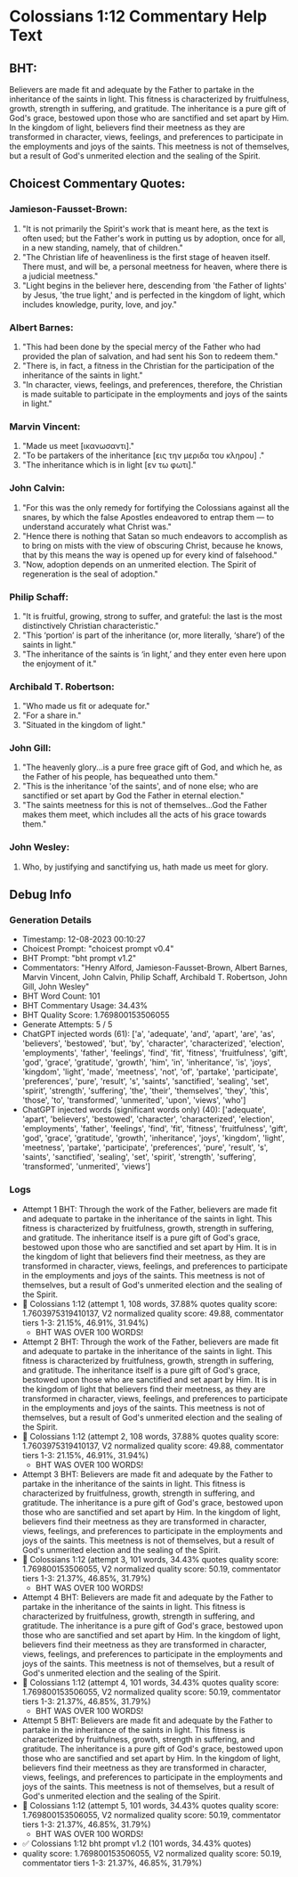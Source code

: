 # Colossians 1:12 Commentary Help Text

## BHT:
Believers are made fit and adequate by the Father to partake in the inheritance of the saints in light. This fitness is characterized by fruitfulness, growth, strength in suffering, and gratitude. The inheritance is a pure gift of God's grace, bestowed upon those who are sanctified and set apart by Him. In the kingdom of light, believers find their meetness as they are transformed in character, views, feelings, and preferences to participate in the employments and joys of the saints. This meetness is not of themselves, but a result of God's unmerited election and the sealing of the Spirit.

## Choicest Commentary Quotes:
### Jamieson-Fausset-Brown:
1. "It is not primarily the Spirit's work that is meant here, as the text is often used; but the Father's work in putting us by adoption, once for all, in a new standing, namely, that of children."
2. "The Christian life of heavenliness is the first stage of heaven itself. There must, and will be, a personal meetness for heaven, where there is a judicial meetness."
3. "Light begins in the believer here, descending from 'the Father of lights' by Jesus, 'the true light,' and is perfected in the kingdom of light, which includes knowledge, purity, love, and joy."

### Albert Barnes:
1. "This had been done by the special mercy of the Father who had provided the plan of salvation, and had sent his Son to redeem them."
2. "There is, in fact, a fitness in the Christian for the participation of the inheritance of the saints in light."
3. "In character, views, feelings, and preferences, therefore, the Christian is made suitable to participate in the employments and joys of the saints in light."

### Marvin Vincent:
1. "Made us meet [ικανωσαντι]."
2. "To be partakers of the inheritance [εις την μεριδα του κληρου] ."
3. "The inheritance which is in light [εν τω φωτι]."

### John Calvin:
1. "For this was the only remedy for fortifying the Colossians against all the snares, by which the false Apostles endeavored to entrap them — to understand accurately what Christ was."
2. "Hence there is nothing that Satan so much endeavors to accomplish as to bring on mists with the view of obscuring Christ, because he knows, that by this means the way is opened up for every kind of falsehood."
3. "Now, adoption depends on an unmerited election. The Spirit of regeneration is the seal of adoption."

### Philip Schaff:
1. "It is fruitful, growing, strong to suffer, and grateful: the last is the most distinctively Christian characteristic."
2. "This ‘portion’ is part of the inheritance (or, more literally, ‘share’) of the saints in light."
3. "The inheritance of the saints is ‘in light,’ and they enter even here upon the enjoyment of it."

### Archibald T. Robertson:
1. "Who made us fit or adequate for."
2. "For a share in."
3. "Situated in the kingdom of light."

### John Gill:
1. "The heavenly glory...is a pure free grace gift of God, and which he, as the Father of his people, has bequeathed unto them."
2. "This is the inheritance 'of the saints', and of none else; who are sanctified or set apart by God the Father in eternal election."
3. "The saints meetness for this is not of themselves...God the Father makes them meet, which includes all the acts of his grace towards them."

### John Wesley:
1. Who, by justifying and sanctifying us, hath made us meet for glory.



## Debug Info
### Generation Details
- Timestamp: 12-08-2023 00:10:27
- Choicest Prompt: "choicest prompt v0.4"
- BHT Prompt: "bht prompt v1.2"
- Commentators: "Henry Alford, Jamieson-Fausset-Brown, Albert Barnes, Marvin Vincent, John Calvin, Philip Schaff, Archibald T. Robertson, John Gill, John Wesley"
- BHT Word Count: 101
- BHT Commentary Usage: 34.43%
- BHT Quality Score: 1.769800153506055
- Generate Attempts: 5 / 5
- ChatGPT injected words (61):
	['a', 'adequate', 'and', 'apart', 'are', 'as', 'believers', 'bestowed', 'but', 'by', 'character', 'characterized', 'election', 'employments', 'father', 'feelings', 'find', 'fit', 'fitness', 'fruitfulness', 'gift', 'god', 'grace', 'gratitude', 'growth', 'him', 'in', 'inheritance', 'is', 'joys', 'kingdom', 'light', 'made', 'meetness', 'not', 'of', 'partake', 'participate', 'preferences', 'pure', 'result', 's', 'saints', 'sanctified', 'sealing', 'set', 'spirit', 'strength', 'suffering', 'the', 'their', 'themselves', 'they', 'this', 'those', 'to', 'transformed', 'unmerited', 'upon', 'views', 'who']
- ChatGPT injected words (significant words only) (40):
	['adequate', 'apart', 'believers', 'bestowed', 'character', 'characterized', 'election', 'employments', 'father', 'feelings', 'find', 'fit', 'fitness', 'fruitfulness', 'gift', 'god', 'grace', 'gratitude', 'growth', 'inheritance', 'joys', 'kingdom', 'light', 'meetness', 'partake', 'participate', 'preferences', 'pure', 'result', 's', 'saints', 'sanctified', 'sealing', 'set', 'spirit', 'strength', 'suffering', 'transformed', 'unmerited', 'views']

### Logs
- Attempt 1 BHT: Through the work of the Father, believers are made fit and adequate to partake in the inheritance of the saints in light. This fitness is characterized by fruitfulness, growth, strength in suffering, and gratitude. The inheritance itself is a pure gift of God's grace, bestowed upon those who are sanctified and set apart by Him. It is in the kingdom of light that believers find their meetness, as they are transformed in character, views, feelings, and preferences to participate in the employments and joys of the saints. This meetness is not of themselves, but a result of God's unmerited election and the sealing of the Spirit.
- 🔄 Colossians 1:12 (attempt 1, 108 words, 37.88% quotes quality score: 1.7603975319410137, V2 normalized quality score: 49.88, commentator tiers 1-3: 21.15%, 46.91%, 31.94%) 
	- BHT WAS OVER 100 WORDS!
- Attempt 2 BHT: Through the work of the Father, believers are made fit and adequate to partake in the inheritance of the saints in light. This fitness is characterized by fruitfulness, growth, strength in suffering, and gratitude. The inheritance itself is a pure gift of God's grace, bestowed upon those who are sanctified and set apart by Him. It is in the kingdom of light that believers find their meetness, as they are transformed in character, views, feelings, and preferences to participate in the employments and joys of the saints. This meetness is not of themselves, but a result of God's unmerited election and the sealing of the Spirit.
- 🔄 Colossians 1:12 (attempt 2, 108 words, 37.88% quotes quality score: 1.7603975319410137, V2 normalized quality score: 49.88, commentator tiers 1-3: 21.15%, 46.91%, 31.94%) 
	- BHT WAS OVER 100 WORDS!
- Attempt 3 BHT: Believers are made fit and adequate by the Father to partake in the inheritance of the saints in light. This fitness is characterized by fruitfulness, growth, strength in suffering, and gratitude. The inheritance is a pure gift of God's grace, bestowed upon those who are sanctified and set apart by Him. In the kingdom of light, believers find their meetness as they are transformed in character, views, feelings, and preferences to participate in the employments and joys of the saints. This meetness is not of themselves, but a result of God's unmerited election and the sealing of the Spirit.
- 🔄 Colossians 1:12 (attempt 3, 101 words, 34.43% quotes quality score: 1.769800153506055, V2 normalized quality score: 50.19, commentator tiers 1-3: 21.37%, 46.85%, 31.79%) 
	- BHT WAS OVER 100 WORDS!
- Attempt 4 BHT: Believers are made fit and adequate by the Father to partake in the inheritance of the saints in light. This fitness is characterized by fruitfulness, growth, strength in suffering, and gratitude. The inheritance is a pure gift of God's grace, bestowed upon those who are sanctified and set apart by Him. In the kingdom of light, believers find their meetness as they are transformed in character, views, feelings, and preferences to participate in the employments and joys of the saints. This meetness is not of themselves, but a result of God's unmerited election and the sealing of the Spirit.
- 🔄 Colossians 1:12 (attempt 4, 101 words, 34.43% quotes quality score: 1.769800153506055, V2 normalized quality score: 50.19, commentator tiers 1-3: 21.37%, 46.85%, 31.79%) 
	- BHT WAS OVER 100 WORDS!
- Attempt 5 BHT: Believers are made fit and adequate by the Father to partake in the inheritance of the saints in light. This fitness is characterized by fruitfulness, growth, strength in suffering, and gratitude. The inheritance is a pure gift of God's grace, bestowed upon those who are sanctified and set apart by Him. In the kingdom of light, believers find their meetness as they are transformed in character, views, feelings, and preferences to participate in the employments and joys of the saints. This meetness is not of themselves, but a result of God's unmerited election and the sealing of the Spirit.
- 🔄 Colossians 1:12 (attempt 5, 101 words, 34.43% quotes quality score: 1.769800153506055, V2 normalized quality score: 50.19, commentator tiers 1-3: 21.37%, 46.85%, 31.79%) 
	- BHT WAS OVER 100 WORDS!
- ✅ Colossians 1:12 bht prompt v1.2 (101 words, 34.43% quotes)
- quality score: 1.769800153506055, V2 normalized quality score: 50.19, commentator tiers 1-3: 21.37%, 46.85%, 31.79%)